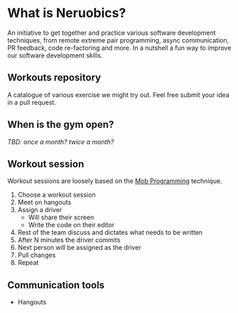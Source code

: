 # What is Neruobics?

An initiative to get together and practice various software development techniques, from remote extreme pair programming, async communication, PR feedback, code re-factoring and more. In a nutshell a fun way to improve our software development skills.

## Workouts repository

A catalogue of various exercise we might try out. Feel free submit your idea in a pull request.

## When is the gym open?

_TBD: once a month? twice a month?_

## Workout session

Workout sessions are loosely based on the [Mob Programming](https://en.wikipedia.org/wiki/Mob_programming) technique.

1. Choose a workout session
2. Meet on hangouts
3. Assign a driver
    + Will share their screen
    + Write the code on their editor
4. Rest of the team discuss and dictates what needs to be written
5. After N minutes the driver commits
6. Next person will be assigned as the driver
7. Pull changes
8. Repeat


## Communication tools
- Hangouts